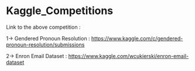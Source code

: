 # Kaggle_Competitions

Link to the above competition :

1-> Gendered Pronoun Resolution : https://www.kaggle.com/c/gendered-pronoun-resolution/submissions

2-> Enron Email Dataset : https://www.kaggle.com/wcukierski/enron-email-dataset


